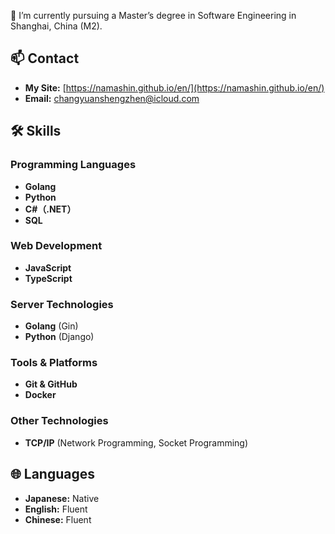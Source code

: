 🌱 I’m currently pursuing a Master’s degree in Software Engineering in Shanghai, China (M2).

## 📫 Contact
- **My Site:** [https://namashin.github.io/en/](https://namashin.github.io/en/)
- **Email:** [changyuanshengzhen@icloud.com](mailto:changyuanshengzhen@icloud.com)

## 🛠 Skills

### Programming Languages
- **Golang**
- **Python**
- **C#（.NET）**
- **SQL**

### Web Development
- **JavaScript**
- **TypeScript**

### Server Technologies
- **Golang** (Gin)
- **Python** (Django)
  
### Tools & Platforms
- **Git & GitHub**
- **Docker**

### Other Technologies
- **TCP/IP** (Network Programming, Socket Programming)

## 🌐 Languages
- **Japanese:** Native
- **English:** Fluent
- **Chinese:** Fluent
